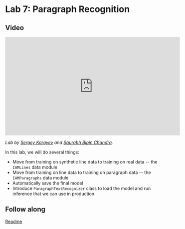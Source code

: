 # Lab 7: Paragraph Recognition

## Video

<iframe width="560" height="315" src="https://www.youtube.com/embed/SQLm9U0L0zM" frameborder="0" allow="accelerometer; autoplay; clipboard-write; encrypted-media; gyroscope; picture-in-picture" allowfullscreen></iframe>

*Lab by [Sergey Karayev](https://sergeykarayev.com) and [Saurabh Bipin Chandra](https://www.linkedin.com/in/srbhchandra/).*

In this lab, we will do several things:

- Move from training on synthetic line data to training on real data -- the `IAMLines` data module
- Move from training on line data to training on paragraph data -- the `IAMParagraphs` data module
- Automatically save the final model
- Introduce `ParagraphTextRecognizer` class to load the model and run inference that we can use in production

## Follow along

[Readme](https://github.com/full-stack-deep-learning/fsdl-text-recognizer-2021-labs/tree/main/lab7#readme)
